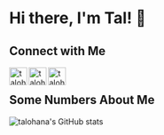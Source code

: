# Hi there, I'm Tal! 👋

## Connect with Me

[<img align="left" alt="talohana | talohana.com" width="32px" src="https://gist.github.com/talohana/d6fb11e6b35272ea6d77ba0445ab5985/raw/d306c3acf705f02442ef87b408e1208d1ded935b/brand.svg" />][website]
[<img align="left" alt="talohana | Twitter" width="32px" src="https://gist.github.com/talohana/d6fb11e6b35272ea6d77ba0445ab5985/raw/3ad8f9cd95772ccf965993c65bbb66c4d2ccb0a1/twitter.svg" />][twitter]
[<img align="left" alt="talohana | LinkedIn" width="32px" src="https://gist.github.com/talohana/d6fb11e6b35272ea6d77ba0445ab5985/raw/3ad8f9cd95772ccf965993c65bbb66c4d2ccb0a1/linkedin.svg" />][linkedin]

<br />

## Some Numbers About Me

![talohana's GitHub stats](https://github-readme-stats.vercel.app/api?username=talohana&show_icons=true&theme=dracula)  

[website]: https://talohana.com
[twitter]: https://twitter.com/talohanax
[linkedin]: https://www.linkedin.com/in/tal-ohana-8a663a146/
